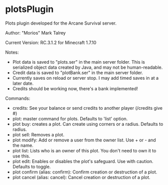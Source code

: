 plotsPlugin
===========

Plots plugin developed for the Arcane Survival server.

Author: "Morios" Mark Talrey

Current Version: RC.3.1.2 for Minecraft 1.7.10

Notes:
- Plot data is saved to "plots.ser" in the main server folder. This is serialized object data created by Java, and may not be human-readable.
- Credit data is saved to "plotBank.ser" in the main server folder.
- Currently saves on reload or server stop. I may add timed saves in at a later date.
- Credits should be working now, there's a bank implemented!

Commands:
- credits: See your balance or send credits to another player (/credits give <name> #)
- plot: master command for plots. Defaults to 'list' option.
- plot buy: creates a plot. Can create using corners or a radius. Defaults to radius.
- plot sell: Removes a plot.
- plot modify: Add or remove a user from the owner list. Use + or - and the name.
- plot list: Lists who is an owner of this plot. You don't need to own it to use this.
- plot edit: Enables or disables the plot's safeguard. Use with caution. Defaults to toggle.
- plot confirm (alias: confirm): Confirm creation or destruction of a plot.
- plot cancel (alias: cancel): Cancel creation or destruction of a plot.
